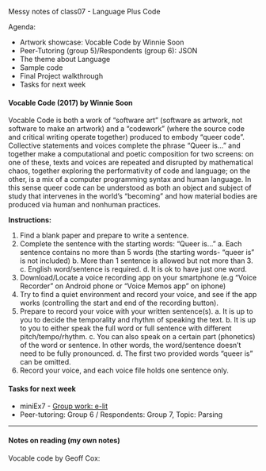 Messy notes of class07 - Language Plus Code

Agenda:
- Artwork showcase: Vocable Code by Winnie Soon
- Peer-Tutoring (group 5)/Respondents (group 6): JSON
- The theme about Language
- Sample code
- Final Project walkthrough
- Tasks for next week

#### Vocable Code (2017) by Winnie Soon
Vocable Code is both a work of “software art” (software as artwork, not software to make an artwork) and a “codework” (where the source code and critical writing operate together) produced to embody “queer code”. Collective statements and voices complete the phrase “Queer is…” and together make a computational and poetic composition for two screens: on one of these, texts and voices are repeated and disrupted by mathematical chaos, together exploring the performativity of code and language; on the other, is a mix of a computer programming syntax and human language. In this sense queer code can be understood as both an object and subject of study that intervenes in the world’s “becoming” and how material bodies are produced via human and nonhuman practices. 

**Instructions:**
1.	Find a blank paper and prepare to write a sentence.
2.	Complete the sentence with the starting words: “Queer is…”
  a.	Each sentence contains no more than 5 words (the starting words- “queer is” is not included)
  b.	More than 1 sentence is allowed but not more than 3.
  c.	English word/sentence is required.
  d.	It is ok to have just one word.
3.	Download/Locate a voice recording app on your smartphone (e.g “Voice Recorder” on Android phone or “Voice Memos app” on iphone)
4.	Try to find a quiet environment and record your voice, and see if the app works (controlling the start and end of the recording button).
5.	Prepare to record your voice with your written sentence(s).
  a.	It is up to you to decide the temporality and rhythm of speaking the text.
  b.	It is up to you to either speak the full word or full sentence with different pitch/tempo/rhythm.
  c.	You can also speak on a certain part (phonetics) of the word or sentence. In other words, the word/sentence doesn’t need to be fully pronounced. 
  d.	The first two provided words “queer is” can be omitted. 
6.	Record your voice, and each voice file holds one sentence only.



#### Tasks for next week
- miniEx7 - [Group work: e-lit](https://github.com/AUAP/AP2018/blob/master/all_miniex/mini_ex7.md)
- Peer-tutoring: Group 6 / Respondents: Group 7, Topic: Parsing

---
#### Notes on reading (my own notes)
Vocable code by Geoff Cox:
